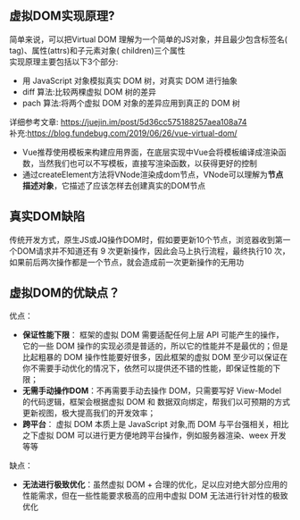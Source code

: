 ## 虚拟DOM实现原理?
简单来说，可以把Virtual DOM 理解为一个简单的JS对象，并且最少包含标签名( tag)、属性(attrs)和子元素对象( children)三个属性  
实现原理主要包括以下3个部分:
* 用 JavaScript 对象模拟真实 DOM 树，对真实 DOM 进行抽象
* diff 算法:比较两棵虚拟 DOM 树的差异
* pach 算法:将两个虚拟 DOM 对象的差异应用到真正的 DOM 树

详细参考文章:
https://juejin.im/post/5d36cc575188257aea108a74  
补充:https://blog.fundebug.com/2019/06/26/vue-virtual-dom/  
* Vue推荐使用模板来构建应用界面，在底层实现中Vue会将模板编译成渲染函数，当然我们也可以不写模板，直接写渲染函数，以获得更好的控制
* 通过createElement方法将VNode渲染成dom节点，VNode可以理解为**节点描述对象**，它描述了应该怎样去创建真实的DOM节点

## 真实DOM缺陷
传统开发方式，原生JS或JQ操作DOM时，假如要更新10个节点，浏览器收到第一个DOM请求并不知道还有 9 次更新操作，因此会马上执行流程，最终执行10 次，如果前后两次操作都是一个节点，就会造成前一次更新操作的无用功

## 虚拟DOM的优缺点？
优点：  
* **保证性能下限**： 框架的虚拟 DOM 需要适配任何上层 API 可能产生的操作，它的一些 DOM 操作的实现必须是普适的，所以它的性能并不是最优的；但是比起粗暴的 DOM 操作性能要好很多，因此框架的虚拟 DOM 至少可以保证在你不需要手动优化的情况下，依然可以提供还不错的性能，即保证性能的下限；
* **无需手动操作DOM**：不再需要手动去操作 DOM，只需要写好 View-Model 的代码逻辑，框架会根据虚拟 DOM 和 数据双向绑定，帮我们以可预期的方式更新视图，极大提高我们的开发效率；
* **跨平台**： 虚拟 DOM 本质上是 JavaScript 对象,而 DOM 与平台强相关，相比之下虚拟 DOM 可以进行更方便地跨平台操作，例如服务器渲染、weex 开发等等

缺点：
* **无法进行极致优化**：虽然虚拟 DOM + 合理的优化，足以应对绝大部分应用的性能需求，但在一些性能要求极高的应用中虚拟 DOM 无法进行针对性的极致优化